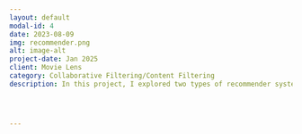 ```yaml
---
layout: default
modal-id: 4
date: 2023-08-09
img: recommender.png
alt: image-alt
project-date: Jan 2025
client: Movie Lens
category: Collaborative Filtering/Content Filtering
description: In this project, I explored two types of recommender systems, collaborative filtering, and content-based filtering. I built my own recommendation system using the <a href="https://github.com/topspinj/tmls-2020-recommender-workshop/tree/master/data" target="blank">MovieLens</a> dataset in Python. Click <a href="https://github.com/chiyounglee01/movie_recommender" target="blank">here</a> for the project's Github repository. <br></br><h1><b>Overview</b></h1><br></br><p>The goal of this project was to develop a model to predict 10 similar movies to a title in the system. The challenge was to build a two models that can predict 10 movies using Collaborative Filtering for the first model and Content Filtering on the second model. The project used <b>Python</b> code.</p><p>This project is based on this <a href="https://www.youtube.com/watch?v=XfAe-HLysOM" target="blank">tutorial</a> from Jill Cates (Data Scientist, Shopify).</p><p>The tools used include pandas (for data manipulating), scikit-learn (ecosystem for KNN models), scipy.sparse (to make sparse matrices for matrix factorization), sklearn.metrics.pairwise (to calculate cosine similarity), and Seaborn (for visualization). The KNN model with Cosine Similarity scores was used as the main metric for the Collaborative Filtering model. The 10 highest Cosine Similarity scores was used for the Content Filtering model.</p><br></br><p><b>With this project I wanted work with both collaborative filtering and content filtering and answer the following question:</b></p><p>*Can we get decent predictions to show the 10 movies that are most similar to Toy Story?</p><br></br><h1>General Summary</h1><br></br><p><b>Using collaborative filtering to generate recommendations for users.</b></p><br></br><p>Collaborative filtering is based on the premise that similar users will like similar movies. To make a model using this technique, we first need to transform our data into a user-item matrix. In this matrix, rows represent users and columns represent movies. There were 610 movies with 9724 movies in the dataset.  The image below describes the transformation of the dataset into a user-item matrix.</p><br></br><img src="https://raw.githubusercontent.com/chiyounglee01/images/main/collaborative_filtering.png"><p>Then we use the KNN (K-Nearest Neighbors) model with cosine similarity as the metric to find the 10 movies that have most similar use engagement vectors for movie i.</p><br></br><p>The recommendation system seems to be working well as it has recommended family friendly movies from the 90s.</p>




---
```

